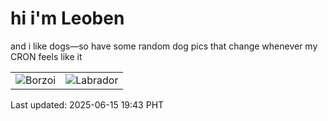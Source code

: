 # hi i'm Leoben

and i like dogs—so have some random dog pics that change whenever my CRON feels like it

|  |  |
|--------|----------|
| ![Borzoi](https://random-dog-vercel.vercel.app/api/random-borzoi?v=1749987801) | ![Labrador](https://random-dog-vercel.vercel.app/api/random-labrador?v=1749987801) |

Last updated: 2025-06-15 19:43 PHT
